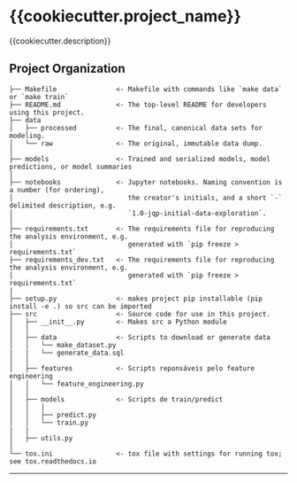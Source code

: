 {{cookiecutter.project_name}}
==============================

{{cookiecutter.description}}

Project Organization
------------

    ├── Makefile               <- Makefile with commands like `make data` or `make train`
    ├── README.md              <- The top-level README for developers using this project.
    ├── data       
    │   ├── processed          <- The final, canonical data sets for modeling.
    │   └── raw                <- The original, immutable data dump.
    │      
    ├── models                 <- Trained and serialized models, model predictions, or model summaries
    │      
    ├── notebooks              <- Jupyter notebooks. Naming convention is a number (for ordering),
    │                             the creator's initials, and a short `-` delimited description, e.g.
    │                             `1.0-jqp-initial-data-exploration`.
    │      
    ├── requirements.txt       <- The requirements file for reproducing the analysis environment, e.g.
    │                             generated with `pip freeze > requirements.txt`
    ├── requirements_dev.txt   <- The requirements file for reproducing the analysis environment, e.g.
    │                             generated with `pip freeze > requirements.txt`
    |
    ├── setup.py               <- makes project pip installable (pip install -e .) so src can be imported
    ├── src                    <- Source code for use in this project.
    │   ├── __init__.py        <- Makes src a Python module
    │   │
    │   ├── data               <- Scripts to download or generate data
    │   │   └── make_dataset.py
    |   |   └── generate_data.sql 
    │   │
    │   ├── features           <- Scripts reponsáveis pelo feature engineering
    │   │   └── feature_engineering.py
    │   │
    │   ├── models             <- Scripts de train/predict
    │   │   │                     
    │   │   ├── predict.py
    │   │   └── train.py
    |   |
    │   ├── utils.py
    │
    └── tox.ini                <- tox file with settings for running tox; see tox.readthedocs.io

--------
